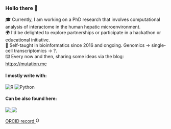 ### Hello there 👋
🎓 Currently, I am working on a PhD research that involves computational analysis of interactome in the human hepatic microenvironment.  
🌍 I'd be delighted to explore partnerships or participate in a hackathon or educational initiative.  
🧬 Self-taught in bioinformatics since 2016 and ongoing. Genomics -> single-cell transcriptomics -> ?.    
⌨️ Every now and then, sharing some ideas via the blog: https://mutation.me  
  
#### I mostly write with:
![R](https://img.shields.io/badge/r-%23276DC3.svg?style=for-the-badge&logo=r&logoColor=white)
![Python](https://img.shields.io/badge/python-3670A0?style=for-the-badge&logo=python&logoColor=ffdd54)
  
#### Can be also found here:
<a href="https://www.linkedin.com/in/xander-petrenko/">
  <img src="https://img.shields.io/badge/linkedin-%230077B5.svg?&style=for-the-badge&logo=linkedin&logoColor=white" />
<a href="https://twitter.com/xander_petrenko">
  <img src="https://img.shields.io/badge/Twitter-1DA1F2?style=for-the-badge&logo=twitter&logoColor=white" />
  
<a href="https://orcid.org/0000-0002-8586-4910">ORCID record <img alt="ORCID logo" src="https://info.orcid.org/wp-content/uploads/2019/11/orcid_16x16.png" width="16" height="16" /></a>
